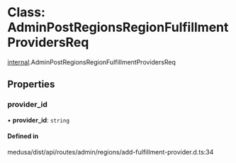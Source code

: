 # Class: AdminPostRegionsRegionFulfillmentProvidersReq

[internal](../modules/internal-17.md).AdminPostRegionsRegionFulfillmentProvidersReq

## Properties

### provider\_id

• **provider\_id**: `string`

#### Defined in

medusa/dist/api/routes/admin/regions/add-fulfillment-provider.d.ts:34
